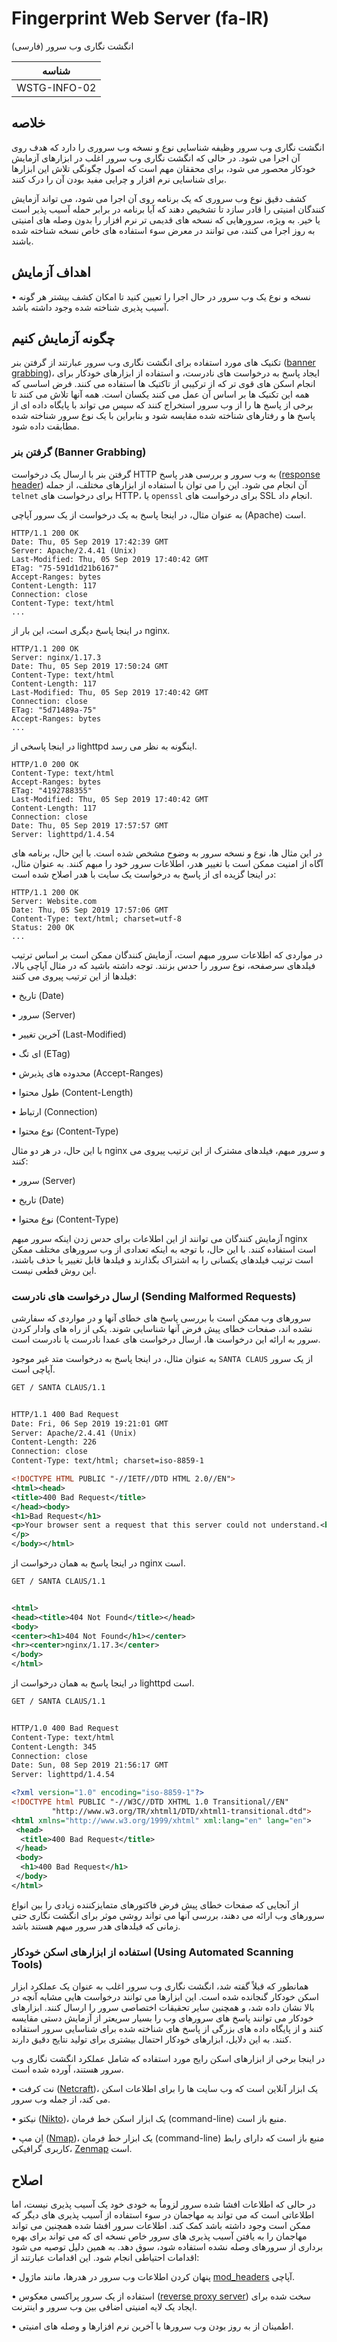 # Fingerprint Web Server (fa-IR)
انگشت نگاری وب سرور (فارسی)

|شناسه          |
|------------|
|WSTG-INFO-02|

## خلاصه
انگشت نگاری وب سرور وظیفه شناسایی نوع و نسخه وب سروری را دارد که هدف روی آن اجرا می شود. در حالی که انگشت نگاری وب سرور اغلب در ابزارهای آزمایش خودکار محصور می شود، برای محققان مهم است که اصول چگونگی تلاش این ابزارها برای شناسایی نرم افزار و چرایی مفید بودن آن را درک کنند.

کشف دقیق نوع وب سروری که یک برنامه روی آن اجرا می شود، می تواند آزمایش کنندگان امنیتی را قادر سازد تا تشخیص دهند که آیا برنامه در برابر حمله آسیب پذیر است یا خیر. به ویژه، سرورهایی که نسخه های قدیمی تر نرم افزار را بدون وصله های امنیتی به روز اجرا می کنند، می توانند در معرض سوء استفاده های خاص نسخه شناخته شده باشند.

## اهداف آزمایش
• نسخه و نوع یک وب سرور در حال اجرا را تعیین کنید تا امکان کشف بیشتر هر گونه آسیب پذیری شناخته شده وجود داشته باشد.

## چگونه آزمایش کنیم
تکنیک های مورد استفاده برای انگشت نگاری وب سرور عبارتند از گرفتن بنر ([banner grabbing](https://en.wikipedia.org/wiki/Banner_grabbing))، ایجاد پاسخ به درخواست های نادرست، و استفاده از ابزارهای خودکار برای انجام اسکن های قوی تر که از ترکیبی از تاکتیک ها استفاده می کنند. فرض اساسی که همه این تکنیک ها بر اساس آن عمل می کنند یکسان است. همه آنها تلاش می کنند تا برخی از پاسخ ها را از وب سرور استخراج کنند که سپس می تواند با پایگاه داده ای از پاسخ ها و رفتارهای شناخته شده مقایسه شود و بنابراین با یک نوع سرور شناخته شده مطابقت داده شود.

### گرفتن بنر (Banner Grabbing)
گرفتن بنر با ارسال یک درخواست HTTP به وب سرور و بررسی هدر پاسخ ([response header](https://developer.mozilla.org/en-US/docs/Glossary/Response_header)) آن انجام می شود. این را می توان با استفاده از ابزارهای مختلف، از جمله `telnet` برای درخواست های HTTP، یا `openssl` برای درخواست های SSL انجام داد.

به عنوان مثال، در اینجا پاسخ به یک درخواست از یک سرور آپاچی (Apache) است.

```text
HTTP/1.1 200 OK
Date: Thu, 05 Sep 2019 17:42:39 GMT
Server: Apache/2.4.41 (Unix)
Last-Modified: Thu, 05 Sep 2019 17:40:42 GMT
ETag: "75-591d1d21b6167"
Accept-Ranges: bytes
Content-Length: 117
Connection: close
Content-Type: text/html
...
```

در اینجا پاسخ دیگری است، این بار از nginx.

```text
HTTP/1.1 200 OK
Server: nginx/1.17.3
Date: Thu, 05 Sep 2019 17:50:24 GMT
Content-Type: text/html
Content-Length: 117
Last-Modified: Thu, 05 Sep 2019 17:40:42 GMT
Connection: close
ETag: "5d71489a-75"
Accept-Ranges: bytes
...
```

در اینجا پاسخی از lighttpd اینگونه به نظر می رسد.

```text
HTTP/1.0 200 OK
Content-Type: text/html
Accept-Ranges: bytes
ETag: "4192788355"
Last-Modified: Thu, 05 Sep 2019 17:40:42 GMT
Content-Length: 117
Connection: close
Date: Thu, 05 Sep 2019 17:57:57 GMT
Server: lighttpd/1.4.54
```

در این مثال ها، نوع و نسخه سرور به وضوح مشخص شده است. با این حال، برنامه های آگاه از امنیت ممکن است با تغییر هدر، اطلاعات سرور خود را مبهم کنند. به عنوان مثال، در اینجا گزیده ای از پاسخ به درخواست یک سایت با هدر اصلاح شده است:

```text
HTTP/1.1 200 OK
Server: Website.com
Date: Thu, 05 Sep 2019 17:57:06 GMT
Content-Type: text/html; charset=utf-8
Status: 200 OK
...
```

در مواردی که اطلاعات سرور مبهم است، آزمایش کنندگان ممکن است بر اساس ترتیب فیلدهای سرصفحه، نوع سرور را حدس بزنند. توجه داشته باشید که در مثال آپاچی بالا، فیلدها از این ترتیب پیروی می کنند:

• تاریخ (Date)

• سرور (Server)

• آخرین تغییر (Last-Modified)

• ای تگ (ETag)

• محدوده های پذیرش (Accept-Ranges)

• طول محتوا (Content-Length)

• ارتباط (Connection)

• نوع محتوا (Content-Type)

با این حال، در هر دو مثال nginx و سرور مبهم، فیلدهای مشترک از این ترتیب پیروی می کنند:

• سرور (Server)

• تاریخ (Date)

• نوع محتوا (Content-Type)

آزمایش کنندگان می توانند از این اطلاعات برای حدس زدن اینکه سرور مبهم nginx است استفاده کنند. با این حال، با توجه به اینکه تعدادی از وب سرورهای مختلف ممکن است ترتیب فیلدهای یکسانی را به اشتراک بگذارند و فیلدها قابل تغییر یا حذف باشند، این روش قطعی نیست.

### ارسال درخواست های نادرست (Sending Malformed Requests)
سرورهای وب ممکن است با بررسی پاسخ های خطای آنها و در مواردی که سفارشی نشده اند، صفحات خطای پیش فرض آنها شناسایی شوند. یکی از راه های وادار کردن سرور به ارائه این درخواست ها، ارسال درخواست های عمدا نادرست یا نادرست است.

به عنوان مثال، در اینجا پاسخ به درخواست متد غیر موجود `SANTA CLAUS` از یک سرور آپاچی است.

```xml
GET / SANTA CLAUS/1.1


HTTP/1.1 400 Bad Request
Date: Fri, 06 Sep 2019 19:21:01 GMT
Server: Apache/2.4.41 (Unix)
Content-Length: 226
Connection: close
Content-Type: text/html; charset=iso-8859-1

<!DOCTYPE HTML PUBLIC "-//IETF//DTD HTML 2.0//EN">
<html><head>
<title>400 Bad Request</title>
</head><body>
<h1>Bad Request</h1>
<p>Your browser sent a request that this server could not understand.<br />
</p>
</body></html>
```

در اینجا پاسخ به همان درخواست از nginx است.

```xml
GET / SANTA CLAUS/1.1


<html>
<head><title>404 Not Found</title></head>
<body>
<center><h1>404 Not Found</h1></center>
<hr><center>nginx/1.17.3</center>
</body>
</html>
```

در اینجا پاسخ به همان درخواست از lighttpd است.

```xml
GET / SANTA CLAUS/1.1


HTTP/1.0 400 Bad Request
Content-Type: text/html
Content-Length: 345
Connection: close
Date: Sun, 08 Sep 2019 21:56:17 GMT
Server: lighttpd/1.4.54

<?xml version="1.0" encoding="iso-8859-1"?>
<!DOCTYPE html PUBLIC "-//W3C//DTD XHTML 1.0 Transitional//EN"
         "http://www.w3.org/TR/xhtml1/DTD/xhtml1-transitional.dtd">
<html xmlns="http://www.w3.org/1999/xhtml" xml:lang="en" lang="en">
 <head>
  <title>400 Bad Request</title>
 </head>
 <body>
  <h1>400 Bad Request</h1>
 </body>
</html>
```

از آنجایی که صفحات خطای پیش فرض فاکتورهای متمایزکننده زیادی را بین انواع سرورهای وب ارائه می دهند، بررسی آنها می تواند روشی موثر برای انگشت نگاری حتی زمانی که فیلدهای هدر سرور مبهم هستند باشد.

### استفاده از ابزارهای اسکن خودکار (Using Automated Scanning Tools)
همانطور که قبلاً گفته شد، انگشت نگاری وب سرور اغلب به عنوان یک عملکرد ابزار اسکن خودکار گنجانده شده است. این ابزارها می توانند درخواست هایی مشابه آنچه در بالا نشان داده شد، و همچنین سایر تحقیقات اختصاصی سرور را ارسال کنند. ابزارهای خودکار می توانند پاسخ های سرورهای وب را بسیار سریعتر از آزمایش دستی مقایسه کنند و از پایگاه داده های بزرگی از پاسخ های شناخته شده برای شناسایی سرور استفاده کنند. به این دلایل، ابزارهای خودکار احتمال بیشتری برای تولید نتایج دقیق دارند.

در اینجا برخی از ابزارهای اسکن رایج مورد استفاده که شامل عملکرد انگشت نگاری وب سرور هستند، آورده شده است.

• نت کرفت ([Netcraft](https://toolbar.netcraft.com/site_report))، یک ابزار آنلاین است که وب سایت ها را برای اطلاعات اسکن می کند، از جمله وب سرور.

• نیکتو ([Nikto](https://github.com/sullo/nikto))، یک ابزار اسکن خط فرمان (command-line) منبع باز است.

• اِن مپ ([Nmap](https://nmap.org/))، یک ابزار خط فرمان (command-line) منبع باز است که دارای رابط کاربری گرافیکی، [Zenmap](https://nmap.org/zenmap/) است.

## اصلاح
در حالی که اطلاعات افشا شده سرور لزوماً به خودی خود یک آسیب پذیری نیست، اما اطلاعاتی است که می تواند به مهاجمان در سوء استفاده از آسیب پذیری های دیگر که ممکن است وجود داشته باشد کمک کند. اطلاعات سرور افشا شده همچنین می تواند مهاجمان را به یافتن آسیب پذیری های سرور خاص نسخه ای که می تواند برای بهره برداری از سرورهای وصله نشده استفاده شود، سوق دهد. به همین دلیل توصیه می شود اقدامات احتیاطی انجام شود. این اقدامات عبارتند از:

• پنهان کردن اطلاعات وب سرور در هدرها، مانند ماژول [mod_headers](https://httpd.apache.org/docs/current/mod/mod_headers.html) آپاچی.

• استفاده از یک سرور پراکسی معکوس ([reverse proxy server](https://en.wikipedia.org/wiki/Proxy_server#Reverse_proxies)) سخت شده برای ایجاد یک لایه امنیتی اضافی بین وب سرور و اینترنت.

• اطمینان از به روز بودن وب سرورها با آخرین نرم افزارها و وصله های امنیتی.
